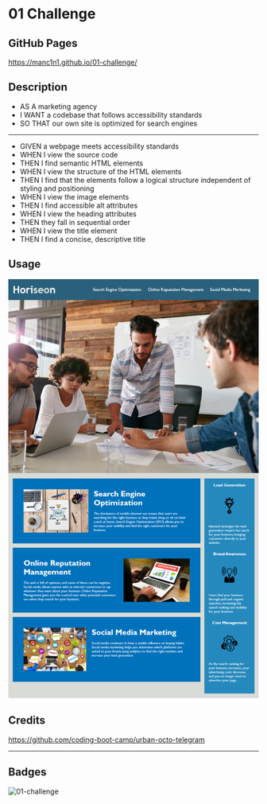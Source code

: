 # 01 Challenge

## GitHub Pages

https://manc1n1.github.io/01-challenge/

## Description

-   AS A marketing agency
-   I WANT a codebase that follows accessibility standards
-   SO THAT our own site is optimized for search engines

---

-   GIVEN a webpage meets accessibility standards
-   WHEN I view the source code
-   THEN I find semantic HTML elements
-   WHEN I view the structure of the HTML elements
-   THEN I find that the elements follow a logical structure independent of styling and positioning
-   WHEN I view the image elements
-   THEN I find accessible alt attributes
-   WHEN I view the heading attributes
-   THEN they fall in sequential order
-   WHEN I view the title element
-   THEN I find a concise, descriptive title

## Usage

![screenshot preview](assets/images/screenshot.png)

## Credits

https://github.com/coding-boot-camp/urban-octo-telegram

---

## Badges

![01-challenge](https://img.shields.io/github/languages/top/manc1n1/01-challenge)
